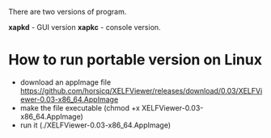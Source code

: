 There are two versions of  program.

**xapkd** - GUI version
**xapkc** - console version.


How to run portable version on Linux
=======

* download an appImage file https://github.com/horsicq/XELFViewer/releases/download/0.03/XELFViewer-0.03-x86_64.AppImage
* make the file executable (chmod +x XELFViewer-0.03-x86_64.AppImage)
* run it (./XELFViewer-0.03-x86_64.AppImage)
